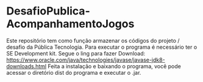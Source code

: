 # DesafioPublica-AcompanhamentoJogos
 Este repositório tem como função armazenar os códigos do projeto / desafio da Pública Tecnologia.
 Para executar o programa é necessário ter o SE Development kit. Segue o ling para fazer Download:
 https://www.oracle.com/java/technologies/javase/javase-jdk8-downloads.html
 Feita a instalação e baixando o programa, você pode acessar o diretório dist do programa e executar o .jar.
 
